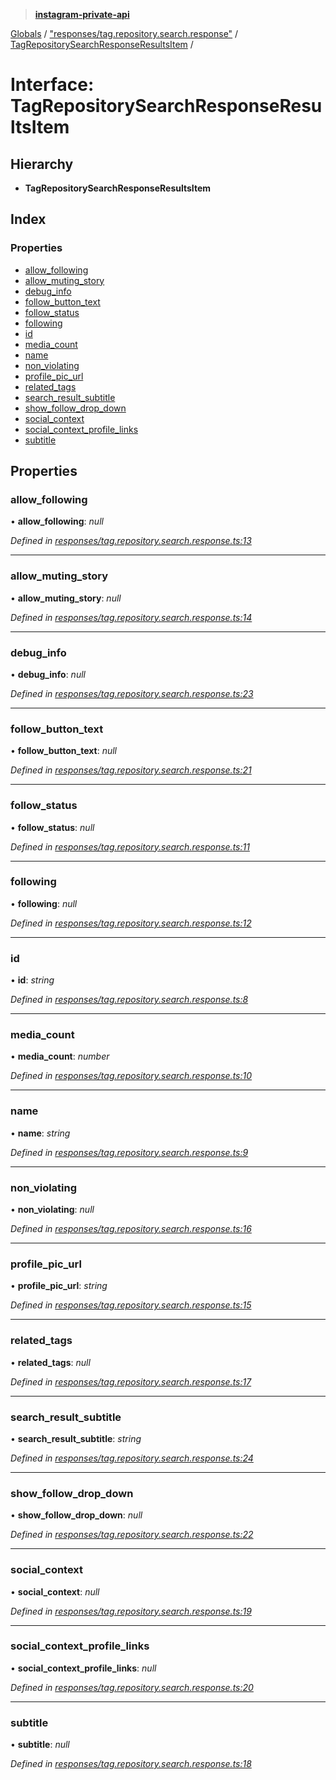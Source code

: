 > **[instagram-private-api](../README.md)**

[Globals](../README.md) / ["responses/tag.repository.search.response"](../modules/_responses_tag_repository_search_response_.md) / [TagRepositorySearchResponseResultsItem](_responses_tag_repository_search_response_.tagrepositorysearchresponseresultsitem.md) /

# Interface: TagRepositorySearchResponseResultsItem

## Hierarchy

* **TagRepositorySearchResponseResultsItem**

## Index

### Properties

* [allow_following](_responses_tag_repository_search_response_.tagrepositorysearchresponseresultsitem.md#allow_following)
* [allow_muting_story](_responses_tag_repository_search_response_.tagrepositorysearchresponseresultsitem.md#allow_muting_story)
* [debug_info](_responses_tag_repository_search_response_.tagrepositorysearchresponseresultsitem.md#debug_info)
* [follow_button_text](_responses_tag_repository_search_response_.tagrepositorysearchresponseresultsitem.md#follow_button_text)
* [follow_status](_responses_tag_repository_search_response_.tagrepositorysearchresponseresultsitem.md#follow_status)
* [following](_responses_tag_repository_search_response_.tagrepositorysearchresponseresultsitem.md#following)
* [id](_responses_tag_repository_search_response_.tagrepositorysearchresponseresultsitem.md#id)
* [media_count](_responses_tag_repository_search_response_.tagrepositorysearchresponseresultsitem.md#media_count)
* [name](_responses_tag_repository_search_response_.tagrepositorysearchresponseresultsitem.md#name)
* [non_violating](_responses_tag_repository_search_response_.tagrepositorysearchresponseresultsitem.md#non_violating)
* [profile_pic_url](_responses_tag_repository_search_response_.tagrepositorysearchresponseresultsitem.md#profile_pic_url)
* [related_tags](_responses_tag_repository_search_response_.tagrepositorysearchresponseresultsitem.md#related_tags)
* [search_result_subtitle](_responses_tag_repository_search_response_.tagrepositorysearchresponseresultsitem.md#search_result_subtitle)
* [show_follow_drop_down](_responses_tag_repository_search_response_.tagrepositorysearchresponseresultsitem.md#show_follow_drop_down)
* [social_context](_responses_tag_repository_search_response_.tagrepositorysearchresponseresultsitem.md#social_context)
* [social_context_profile_links](_responses_tag_repository_search_response_.tagrepositorysearchresponseresultsitem.md#social_context_profile_links)
* [subtitle](_responses_tag_repository_search_response_.tagrepositorysearchresponseresultsitem.md#subtitle)

## Properties

###  allow_following

• **allow_following**: *null*

*Defined in [responses/tag.repository.search.response.ts:13](https://github.com/dilame/instagram-private-api/blob/3e16058/src/responses/tag.repository.search.response.ts#L13)*

___

###  allow_muting_story

• **allow_muting_story**: *null*

*Defined in [responses/tag.repository.search.response.ts:14](https://github.com/dilame/instagram-private-api/blob/3e16058/src/responses/tag.repository.search.response.ts#L14)*

___

###  debug_info

• **debug_info**: *null*

*Defined in [responses/tag.repository.search.response.ts:23](https://github.com/dilame/instagram-private-api/blob/3e16058/src/responses/tag.repository.search.response.ts#L23)*

___

###  follow_button_text

• **follow_button_text**: *null*

*Defined in [responses/tag.repository.search.response.ts:21](https://github.com/dilame/instagram-private-api/blob/3e16058/src/responses/tag.repository.search.response.ts#L21)*

___

###  follow_status

• **follow_status**: *null*

*Defined in [responses/tag.repository.search.response.ts:11](https://github.com/dilame/instagram-private-api/blob/3e16058/src/responses/tag.repository.search.response.ts#L11)*

___

###  following

• **following**: *null*

*Defined in [responses/tag.repository.search.response.ts:12](https://github.com/dilame/instagram-private-api/blob/3e16058/src/responses/tag.repository.search.response.ts#L12)*

___

###  id

• **id**: *string*

*Defined in [responses/tag.repository.search.response.ts:8](https://github.com/dilame/instagram-private-api/blob/3e16058/src/responses/tag.repository.search.response.ts#L8)*

___

###  media_count

• **media_count**: *number*

*Defined in [responses/tag.repository.search.response.ts:10](https://github.com/dilame/instagram-private-api/blob/3e16058/src/responses/tag.repository.search.response.ts#L10)*

___

###  name

• **name**: *string*

*Defined in [responses/tag.repository.search.response.ts:9](https://github.com/dilame/instagram-private-api/blob/3e16058/src/responses/tag.repository.search.response.ts#L9)*

___

###  non_violating

• **non_violating**: *null*

*Defined in [responses/tag.repository.search.response.ts:16](https://github.com/dilame/instagram-private-api/blob/3e16058/src/responses/tag.repository.search.response.ts#L16)*

___

###  profile_pic_url

• **profile_pic_url**: *string*

*Defined in [responses/tag.repository.search.response.ts:15](https://github.com/dilame/instagram-private-api/blob/3e16058/src/responses/tag.repository.search.response.ts#L15)*

___

###  related_tags

• **related_tags**: *null*

*Defined in [responses/tag.repository.search.response.ts:17](https://github.com/dilame/instagram-private-api/blob/3e16058/src/responses/tag.repository.search.response.ts#L17)*

___

###  search_result_subtitle

• **search_result_subtitle**: *string*

*Defined in [responses/tag.repository.search.response.ts:24](https://github.com/dilame/instagram-private-api/blob/3e16058/src/responses/tag.repository.search.response.ts#L24)*

___

###  show_follow_drop_down

• **show_follow_drop_down**: *null*

*Defined in [responses/tag.repository.search.response.ts:22](https://github.com/dilame/instagram-private-api/blob/3e16058/src/responses/tag.repository.search.response.ts#L22)*

___

###  social_context

• **social_context**: *null*

*Defined in [responses/tag.repository.search.response.ts:19](https://github.com/dilame/instagram-private-api/blob/3e16058/src/responses/tag.repository.search.response.ts#L19)*

___

###  social_context_profile_links

• **social_context_profile_links**: *null*

*Defined in [responses/tag.repository.search.response.ts:20](https://github.com/dilame/instagram-private-api/blob/3e16058/src/responses/tag.repository.search.response.ts#L20)*

___

###  subtitle

• **subtitle**: *null*

*Defined in [responses/tag.repository.search.response.ts:18](https://github.com/dilame/instagram-private-api/blob/3e16058/src/responses/tag.repository.search.response.ts#L18)*